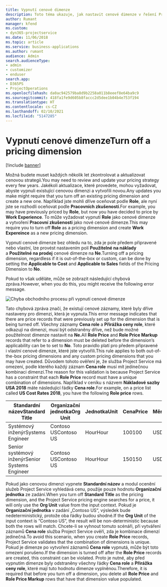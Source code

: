 ```yaml
---
title: Vypnutí cenové dimenze
description: Toto téma ukazuje, jak nastavit cenové dimenze v řešení Project Service.
author: Rumant
manager: kfend
ms.custom:
- dyn365-projectservice
ms.date: 11/06/2018
ms.topic: article
ms.service: business-applications
ms.author: rumant
audience: Admin
search.audienceType:
- admin
- customizer
- enduser
search.app:
- D365PS
- ProjectOperations
ms.openlocfilehash: da0ac942579ba8d9b2258a011b8eeef8e64ba9c9
ms.sourcegitcommit: 418fa1fe9d605b8faccc2d5dee1b04b4e753f194
ms.translationtype: HT
ms.contentlocale: cs-CZ
ms.lasthandoff: 02/10/2021
ms.locfileid: "5147285"
---
```

# <a name="turn-off-a-pricing-dimension"></a><span data-ttu-id="3a44f-103">Vypnutí cenové dimenze</span><span class="sxs-lookup"><span data-stu-id="3a44f-103">Turn off a pricing dimension</span></span>

[!include [banner](../includes/psa-now-project-operations.md)]

<span data-ttu-id="3a44f-104">Možná budete muset každých několik let zkontrolovat a aktualizovat cenovou strategii.</span><span class="sxs-lookup"><span data-stu-id="3a44f-104">You may need to review and update your pricing strategy every few years.</span></span> <span data-ttu-id="3a44f-105">Jakékoli aktualizace, které provedete, mohou vyžadovat, abyste vypnuli existující cenovou dimenzi a vytvořili novou.</span><span class="sxs-lookup"><span data-stu-id="3a44f-105">Any updates you make might require that you turn off an existing pricing dimension and create a new one.</span></span> <span data-ttu-id="3a44f-106">Například jste mohli dříve oceňovat podle **Role**, ale nyní jste se rozhodli oceňovat podle **Pracovních zkušeností**.</span><span class="sxs-lookup"><span data-stu-id="3a44f-106">For example, you may have previously priced by **Role**, but now you have decided to price by **Work Experience**.</span></span> <span data-ttu-id="3a44f-107">To může vyžadovat vypnutí **Role** jako cenové dimenze a vytvoření **Pracovní zkušenosti** jako nové cenové dimenze.</span><span class="sxs-lookup"><span data-stu-id="3a44f-107">This may require you to turn off **Role** as a pricing dimension and create **Work Expereince** as a new pricing dimension.</span></span> 

<span data-ttu-id="3a44f-108">Vypnutí cenové dimenze bez ohledu na to, zda je pole předem připravené nebo vlastní, lze provést nastavením polí **Použitelné na náklady** a **Použitelné na prodej** cenové dimenze na **Ne**.</span><span class="sxs-lookup"><span data-stu-id="3a44f-108">Turning off a pricing dimension, regardless if it is out-of-the-box or custom, can be done by setting the **Applicable to Cost** and **Applicable to Sales** fields of the Pricing Dimension to **No**.</span></span>

<span data-ttu-id="3a44f-109">Pokud to však uděláte, může se zobrazit následující chybová zpráva.</span><span class="sxs-lookup"><span data-stu-id="3a44f-109">However, when you do this, you might receive the following error message.</span></span>

![Chyba obchodního procesu při vypnutí cenové dimenze](media/Business-Process-Error.png)


<span data-ttu-id="3a44f-111">Tato chybová zpráva značí, že existují cenové záznamy, které byly dříve nastaveny pro dimenzi, která je vypnuta.</span><span class="sxs-lookup"><span data-stu-id="3a44f-111">This error message indicates that there are price records that were previously set up for the dimension that is being turned off.</span></span> <span data-ttu-id="3a44f-112">Všechny záznamy **Cena role** a **Přirážka ceny role**, které odkazují na dimenzi, musí být odstraněny dříve, než bude možné použitelnost dimenze nastavit na **Ne.**</span><span class="sxs-lookup"><span data-stu-id="3a44f-112">All **Role Price** and **Role Price Markup** records that refer to a dimension must be deleted before the dimension’s applicability can be to set to **No**.</span></span> <span data-ttu-id="3a44f-113">Toto pravidlo platí pro předem připravené i vlastní cenové dimenze, které jste vytvořili.</span><span class="sxs-lookup"><span data-stu-id="3a44f-113">This rule applies to both out-of-the-box pricing dimensions and any custom pricing dimensions that you may have created.</span></span> <span data-ttu-id="3a44f-114">Důvodem tohoto ověření je, že služba Project Service má omezení, podle kterého každý záznam **Cena role** musí mít jedinečnou kombinaci dimenzí.</span><span class="sxs-lookup"><span data-stu-id="3a44f-114">The reason for this validation is because Project Service has a constraint that each **Role Price** record must have a unique combination of dimensions.</span></span> <span data-ttu-id="3a44f-115">Například v ceníku s názvem **Nákladové sazby USA 2018** máte následující řádky **Cena role**.</span><span class="sxs-lookup"><span data-stu-id="3a44f-115">For example, on a price list called **US Cost Rates 2018**, you have the following **Role price** rows.</span></span> 

| <span data-ttu-id="3a44f-116">Standardní název</span><span class="sxs-lookup"><span data-stu-id="3a44f-116">Standard Title</span></span>         | <span data-ttu-id="3a44f-117">Organizační jednotka</span><span class="sxs-lookup"><span data-stu-id="3a44f-117">Org Unit</span></span>    |<span data-ttu-id="3a44f-118">Jednotka</span><span class="sxs-lookup"><span data-stu-id="3a44f-118">Unit</span></span>   |<span data-ttu-id="3a44f-119">Cena</span><span class="sxs-lookup"><span data-stu-id="3a44f-119">Price</span></span>  |<span data-ttu-id="3a44f-120">Měna</span><span class="sxs-lookup"><span data-stu-id="3a44f-120">Currency</span></span>  |
| -----------------------|-------------|-------|-------|----------|
| <span data-ttu-id="3a44f-121">Systémový inženýr</span><span class="sxs-lookup"><span data-stu-id="3a44f-121">Systems Engineer</span></span>|<span data-ttu-id="3a44f-122">Contoso US</span><span class="sxs-lookup"><span data-stu-id="3a44f-122">Contoso US</span></span>|<span data-ttu-id="3a44f-123">Hour</span><span class="sxs-lookup"><span data-stu-id="3a44f-123">Hour</span></span>| <span data-ttu-id="3a44f-124">100</span><span class="sxs-lookup"><span data-stu-id="3a44f-124">100</span></span>|<span data-ttu-id="3a44f-125">USD</span><span class="sxs-lookup"><span data-stu-id="3a44f-125">USD</span></span>|
| <span data-ttu-id="3a44f-126">Senior systémový inženýr</span><span class="sxs-lookup"><span data-stu-id="3a44f-126">Senior Systems Engineer</span></span>|<span data-ttu-id="3a44f-127">Contoso US</span><span class="sxs-lookup"><span data-stu-id="3a44f-127">Contoso US</span></span>|<span data-ttu-id="3a44f-128">Hour</span><span class="sxs-lookup"><span data-stu-id="3a44f-128">Hour</span></span>| <span data-ttu-id="3a44f-129">150</span><span class="sxs-lookup"><span data-stu-id="3a44f-129">150</span></span>| <span data-ttu-id="3a44f-130">USD</span><span class="sxs-lookup"><span data-stu-id="3a44f-130">USD</span></span>|


<span data-ttu-id="3a44f-131">Pokud jako cenovou dimenzi vypnete **Standardní název** a modul ocenění služeb Project Service vyhledává cenu, použije pouze hodnotu **Organizační jednotka** ze zadání.</span><span class="sxs-lookup"><span data-stu-id="3a44f-131">When you turn off **Standard Title** as the pricing dimension, and the Project Service pricing engine searches for a price, it will only use the **Org Unit** value from the input context.</span></span> <span data-ttu-id="3a44f-132">Pokud je **Organizační jednotka** v zadání „Contoso US“, výsledek bude nedeterministický, protože oba řádky budou shodné.</span><span class="sxs-lookup"><span data-stu-id="3a44f-132">If the **Org Unit** of the input context is “Contoso US”, the result will be non-deterministic because both the rows will match.</span></span> <span data-ttu-id="3a44f-133">Chcete-li se vyhnout tomuto scénáři, při vytváření záznamů **Cena role** služba Project Service ověří, zda je kombinace dimenzí jedinečná.</span><span class="sxs-lookup"><span data-stu-id="3a44f-133">To avoid this scenario, when you create **Role Price** records, Project Service validates that the combination of dimensions is unique.</span></span> <span data-ttu-id="3a44f-134">Pokud je dimenze po vytvoření záznamů **Cena role** vypnutá, může být toto omezení porušeno.</span><span class="sxs-lookup"><span data-stu-id="3a44f-134">If the dimension is turned off after the **Role Price** records are created, this constraint can be violated.</span></span> <span data-ttu-id="3a44f-135">Proto je nutné, aby před vypnutím dimenze byly odstraněny všechny řádky **Cena role** a **Přirážka ceny role**, které mají tuto hodnotu dimenze vyplněnou.</span><span class="sxs-lookup"><span data-stu-id="3a44f-135">Therefore, it is required that before you turn off a dimension, you delete all **Role Price** and **Role Price Markup** rows that have that dimension value populated.</span></span>

